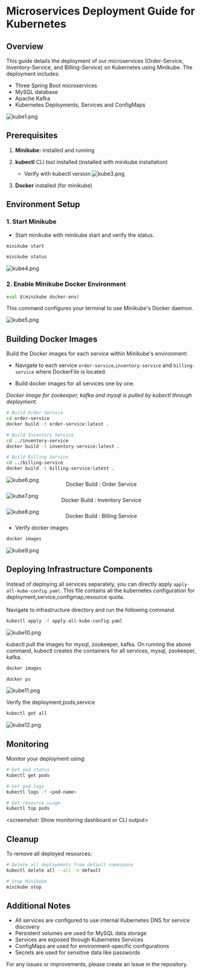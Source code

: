 

# Microservices Deployment Guide for Kubernetes

## Overview

This guide details the deployment of our microservices (Order-Service, Inventory-Service, and Billing-Service) on Kubernetes using Minikube. The deployment includes:

- Three Spring Boot microservices
- MySQL database
- Apache Kafka
- Kubernetes Deployments, Services and ConfigMaps

![kube1.png](screenshots%2Fkubernetes%2Fkube1.png)

## Prerequisites

1. **Minikube:** installed and running  

2. **kubectl** CLI tool installed (installed with minikube installation)  
    - Verify with kubectl version
  ![kube3.png](screenshots%2Fkubernetes%2Fkube3.png)
3. **Docker** installed (for minikube)

## Environment Setup

### 1. Start Minikube

   - Start minikube with minikube start and verify the status.
     

```bash
minikube start
```
```bash
minikube status
```
![kube4.png](screenshots%2Fkubernetes%2Fkube4.png)


### 2. Enable Minikube Docker Environment

```bash
eval $(minikube docker-env)
```

This command configures your terminal to use Minikube's Docker daemon.

![kube5.png](screenshots%2Fkubernetes%2Fkube5.png)

## Building Docker Images

Build the Docker images for each service within Minikube's environment:

- Navigate to each service `order-service`,`inventory-service` and `billing-service` where DockerFile is located.  


- Build docker images for all services one by one. 

<i>Docker image for zookeeper, kafka and mysql is pulled by kubectl through deployment.</i>
```bash
# Build Order Service
cd order-service
docker build -t order-service:latest .

# Build Inventory Service
cd ../inventory-service
docker build -t inventory-service:latest .

# Build Billing Service
cd ../billing-service
docker build -t billing-service:latest .
```

![kube6.png](screenshots%2Fkubernetes%2Fkube6.png)
<div style="text-align: center; margin-top: -20px;">Docker Build : Order Service</div>

![kube7.png](screenshots%2Fkubernetes%2Fkube7.png)
<div style="text-align: center; margin-top: -20px;">Docker Build : Inventory Service</div>

![kube8.png](screenshots%2Fkubernetes%2Fkube8.png)
<div style="text-align: center; margin-top: -20px;">Docker Build : Billing Service</div>

- Verify docker images

```bash
docker images
```
![kube9.png](screenshots%2Fkubernetes%2Fkube9.png)

## Deploying Infrastructure Components
   
   Instead of deploying all services separately, you can directly apply `apply-all-kube-config.yaml`. This file contains all the kubernetes configuration for deployment,service,configmap,resource quota.  
<br>
Navigate to infrastructure directory and run the following command
```bash
kubectl apply -f apply-all-kube-config.yaml
```
![kube10.png](screenshots%2Fkubernetes%2Fkube10.png)

kubectl pull the images for mysql, zookeeper, kafka.
On running the above command, kubectl creates the containers for all services, mysql, zookeeper, kafka.

```bash
docker images
```
```bash
docker ps
```
![kube11.png](screenshots%2Fkubernetes%2Fkube11.png)


Verify the deployment,pods,service
```bash
kubectl get all
```
![kube12.png](screenshots%2Fkubernetes%2Fkube12.png)


## Monitoring

Monitor your deployment using:

```bash
# Get pod status
kubectl get pods 

# Get pod logs
kubectl logs -f <pod-name>

# Get resource usage
kubectl top pods
```

<screenshot: Show monitoring dashboard or CLI output>

## Cleanup

To remove all deployed resources:

```bash
# Delete all deployments from default namespace
kubectl delete all --all -n default

# Stop Minikube
minikube stop
```

## Additional Notes

- All services are configured to use internal Kubernetes DNS for service discovery
- Persistent volumes are used for MySQL data storage
- Services are exposed through Kubernetes Services
- ConfigMaps are used for environment-specific configurations
- Secrets are used for sensitive data like passwords

For any issues or improvements, please create an issue in the repository.
